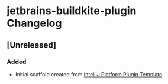 <!-- Keep a Changelog guide -> https://keepachangelog.com -->

# jetbrains-buildkite-plugin Changelog

## [Unreleased]
### Added
- Initial scaffold created from [IntelliJ Platform Plugin Template](https://github.com/JetBrains/intellij-platform-plugin-template)
